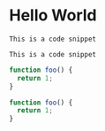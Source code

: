# Hello World

`````some-language
This is a code snippet
`````

```
This is a code snippet
```

```typescript
function foo() {
  return 1;
}
```

```ts
function foo() {
  return 1;
}
```
